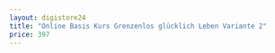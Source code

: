 ```yaml
---
layout: digistore24
title: "Online Basis Kurs Grenzenlos glücklich Leben Variante 2"
price: 397
---
```

